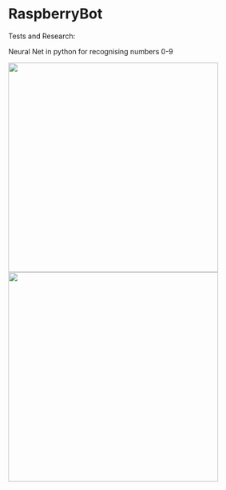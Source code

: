 # RaspberryBot

Tests and Research:

Neural Net in python for recognising numbers 0-9

<img src="https://www.pic-upload.de/view-35150521/neuralNetNumbers.png" width="420" >  <img src="https://www2.pic-upload.de/img/34801928/server2.png" width="420" >
